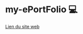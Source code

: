 # my-ePortFolio 💻

<a href="https://alek-mikolajek.netlify.app/" target="_blank">Lien du site web</a>
